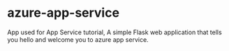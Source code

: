 # azure-app-service

App used for App Service tutorial, A simple Flask web application that tells you hello and welcome you to azure app service. 
